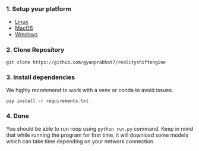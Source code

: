 ### 1. Setup your platform

- [Linux](https://github.com/s0md3v/roop/wiki/1.1-Setup-Linux)
- [MacOS](https://github.com/s0md3v/roop/wiki/1.2-Setup-MacOS)
- [Windows](https://github.com/s0md3v/roop/wiki/1.3-Setup-Windows)

### 2. Clone Repository

```
git clone https://github.com/gyanprabhat7/realityshiftengine
```

### 3. Install dependencies

We highly recommend to work with a venv or conda to avoid issues.

```
pip install -r requirements.txt
```

### 4. Done

You should be able to run roop using `python run.py` command. Keep in mind that while running the program for first time, it will download some models which can take time depending on your network connection.
